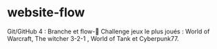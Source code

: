# website-flow
Git/GitHub 4 : Branche et flow-💪 Challenge
jeux le plus joués : World of Warcraft, The witcher 3-2-1 , World of Tank et Cyberpunk77.